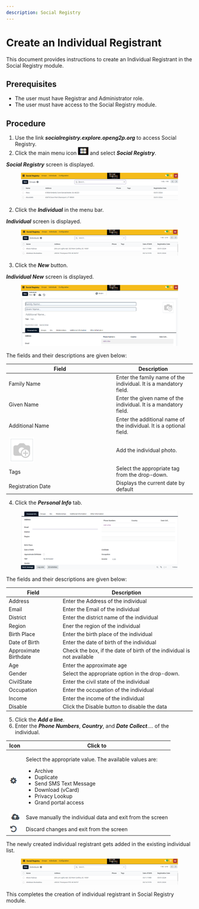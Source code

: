 ```yaml
---
description: Social Registry
---
```


# Create an Individual Registrant

This document provides instructions to create an Individual Registrant in the Social Registry module.

## Prerequisites

* The user must have Registrar and Administrator role.
* The user must have access to the Social Registry module.

## Procedure

1. Use the link _**socialregistry.explore.openg2p.org**_ to access Social Registry.
2. Click the main menu icon ![](../../../../.gitbook/assets/main-menu.png) and select _**Social Registry**_.

_**Social Registry**_ screen is displayed.

<figure><img src="../../../../.gitbook/assets/home-page-social-registry.png" alt=""><figcaption></figcaption></figure>

2. Click the _**Individual**_ in the menu bar.

_**Individual**_ screen is displayed.

<figure><img src="../../../../.gitbook/assets/individual-page-social-registry.png" alt=""><figcaption></figcaption></figure>

3. Click the _**New**_ button.

_**Individual New**_ screen is displayed.

<figure><img src="../../../../.gitbook/assets/individual-new-page-social-registry.png" alt=""><figcaption></figcaption></figure>

The fields and their descriptions are given below:

<table><thead><tr><th width="276">Field</th><th>Description</th></tr></thead><tbody><tr><td>Family Name</td><td>Enter the family name of the individual. It is a mandatory field.</td></tr><tr><td>Given Name</td><td>Enter the given name of the individual. It is a mandatory field.</td></tr><tr><td>Additional Name</td><td>Enter the additional name of the individual. It is a optional field.</td></tr><tr><td><img src="../../../../.gitbook/assets/camera-icon.png" alt="" data-size="original"></td><td>Add the individual photo.</td></tr><tr><td>Tags</td><td>Select the appropriate tag from the drop-down.</td></tr><tr><td>Registration Date</td><td>Displays the current date by default</td></tr></tbody></table>

4. Click the _**Personal Info**_ tab.

<figure><img src="../../../../.gitbook/assets/personal-info-social-registry.png" alt=""><figcaption></figcaption></figure>

The fields and their descriptions are given below:

| Field                 | Description                                                            |
| --------------------- | ---------------------------------------------------------------------- |
| Address               | Enter the Address of the individual                                    |
| Email                 | Enter the Email of the individual                                      |
| District              | Enter the district name of the individual                              |
| Region                | Ener the region of the individual                                      |
| Birth Place           | Enter the birth place of the individual                                |
| Date of Birth         | Enter the date of birth of the individual                              |
| Approximate Birthdate | Check the box, if the date of birth of the individual is not available |
| Age                   | Enter the approximate age                                              |
| Gender                | Select the appropriate option in the drop-down.                        |
| CivilState            | Enter the civil state of the individual                                |
| Occupation            | Enter the occupation of the individual                                 |
| Income                | Enter the income of the individual                                     |
| Disable               | Click the Disable button to disable the data                           |

5. Click the _**Add a line**_.
6. Enter the _**Phone Numbers**_, _**Country**_, and _**Date Collect**_.... of the individual.

| Icon                                                                                         | Click to                                                                                                                                                                                                             |
| -------------------------------------------------------------------------------------------- | -------------------------------------------------------------------------------------------------------------------------------------------------------------------------------------------------------------------- |
| <img src="../../../../.gitbook/assets/Actions.png" alt="" data-size="original">              | <p>Select the appropriate value. The available values are: </p><ul><li>Archive</li><li>Duplicate</li><li>Send SMS Text Message</li><li>Download (vCard)</li><li>Privacy Lookup</li><li>Grand portal access</li></ul> |
| <img src="../../../../.gitbook/assets/icon-save-manually.png" alt="" data-size="original">   | Save manually the individual data and exit from the screen                                                                                                                                                           |
| <img src="../../../../.gitbook/assets/discard-changes-icon.png" alt="" data-size="original"> | Discard changes and exit from the screen                                                                                                                                                                             |

The newly created individual registrant gets added in the existing individual list.

<figure><img src="../../../../.gitbook/assets/individual-page-social-registry.png" alt=""><figcaption></figcaption></figure>

This completes the creation of individual registrant in Social Registry module.
